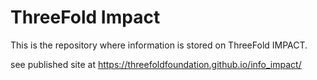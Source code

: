# ThreeFold Impact

This is the repository where information is stored on ThreeFold IMPACT.

see published site at https://threefoldfoundation.github.io/info_impact/


